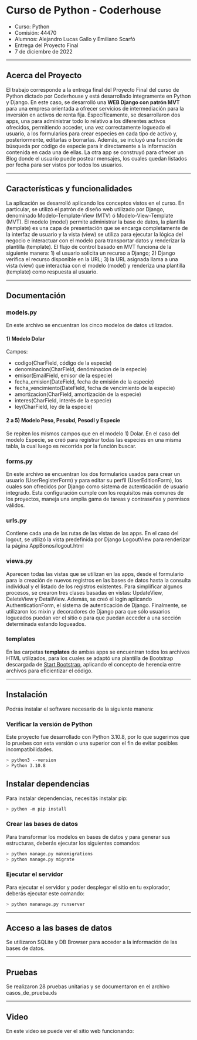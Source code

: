 # Curso de Python - Coderhouse

- Curso: Python
- Comisión: 44470
- Alumnos: Alejandro Lucas Gallo y Emiliano Scarfó
- Entrega del Proyecto Final
- 7 de diciembre de 2022

--------------------------------------------------------------------------------------------------

## Acerca del Proyecto

El trabajo corresponde a la entrega final del Proyecto Final del curso de Python dictado por Coderhouse y está desarrollado íntegramente en Python y Django. En este caso, se desarrolló una **WEB Django con patrón MVT** para una empresa orientada a ofrecer servicios de intermediación para la inversión en activos de renta fija. Específicamente, se desarrollaron dos apps, una para administrar todo lo relativo a los diferentes activos ofrecidos, permitiendo acceder, una vez correctamente logueado el usuario, a los formularios para crear especies en cada tipo de activo y, posteriormente, editarlas o borrarlas. Además, se incluyó una función de búsqueda por código de especie para ir directamente a la información contenida en cada una de ellas. La otra app se construyó para ofrecer un Blog donde el usuario puede postear mensajes, los cuales quedan listados por fecha para ser vistos por todos los usuarios.

--------------------------------------------------------------------------------------------------

## Características y funcionalidades

La aplicación se desarrolló aplicando los conceptos vistos en el curso. En particular, se utilizó el patrón de diseño web utilizado por Django, denominado Modelo-Template-View (MTV) ó Modelo-View-Template (MVT). El modelo (model) permite administrar la base de datos, la plantilla (template) es una capa de presentación que se encarga completamente de la interfaz de usuario y la vista (view) se utiliza para ejecutar la lógica del negocio e interactuar con el modelo para transportar datos y renderizar la plantilla (template). El flujo de control basado en MVT funciona de la siguiente manera: 1) el usuario solicita un recurso a Django; 2) Django verifica el recurso disponible en la URL; 3) la URL asignada llama a una vista (view) que interactúa con el modelo (model) y renderiza una plantilla (template) como respuesta al usuario.

--------------------------------------------------------------------------------------------------

## Documentación

### models.py

En este archivo se encuentran los cinco modelos de datos utilizados.

#### 1) Modelo Dolar

Campos:

- codigo(CharField, código de la especie)
- denominacion(CharField, denóminacion de la especie)
- emisor(EmailField, emisor de la especie)
- fecha_emision(DateField, fecha de emisión de la especie)
- fecha_vencimiento(DateField, fecha de vencimiento de la especie)
- amortizacion(CharField, amortización de la especie)
- interes(CharField, interés de la especie)
- ley(CharField, ley de la especie)

#### 2 a 5) Modelo Peso, Pesobd, Pesodl y Especie

Se repiten los mismos campos que en el modelo 1) Dolar. En el caso del modelo Especie, se creó para registrar todas las especies en una misma tabla, la cual luego es recorrida por la función buscar.

### forms.py

En este archivo se encuentran los dos formularios usados para crear un usuario (UserRegisterForm) y para editar su perfil (UserEditionForm), los cuales son ofrecidos por Django como sistema de autenticación de usuario integrado. Esta configuración cumple con los requisitos más comunes de los proyectos, maneja una amplia gama de tareas y contraseñas y permisos válidos.

### urls.py

Contiene cada una de las rutas de las vistas de las apps. En el caso del logout, se utilizó la vista predefinida por Django LogoutView para renderizar la página AppBonos/logout.html

### views.py

Aparecen todas las vistas que se utilizan en las apps, desde el formulario para la creación de nuevos registros en las bases de datos hasta la consulta individual y el listado de los registros existentes. Para simplificar algunos procesos, se crearon tres clases basadas en vistas: UpdateView, DeleteView y DetailView. Además, se creó el login aplicando AuthenticationForm, el sistema de autenticación de Django. Finalmente, se utilizaron los mixin y decoradores de Django para que sólo usuarios logueados puedan ver el sitio o para que puedan acceder a una sección determinada estando logueados.

### templates

En las carpetas **templates** de ambas apps se encuentran todos los archivos HTML utilizados, para los cuales se adaptó una plantilla de Bootstrap descargada de [Start Bootstrap](https://startbootstrap.com/), aplicando el concepto de herencia entre archivos para eficientizar el código.

--------------------------------------------------------------------------------------------------

## Instalación

Podrás instalar el software necesario de la siguiente manera:

### Verificar la versión de Python

Este proyecto fue desarrollado con Python 3.10.8, por lo que sugerimos que lo pruebes con esta versión o una superior con el fin de  evitar posibles incompatibilidades.

```bash
> python3 --version
> Python 3.10.8
```

## Instalar dependencias

Para instalar dependencias, necesitás instalar pip:

```bash
> python -m pip install
```

### Crear las bases de datos

Para transformar los modelos en bases de datos y para generar sus estructuras, deberás ejecutar los siguientes comandos:

```bash
> python manage.py makemigrations
> python manage.py migrate
```

### Ejecutar el servidor

Para ejecutar el servidor y poder desplegar el sitio en tu explorador, deberás ejecutar este comando:

```bash
> python mananage.py runserver
```

--------------------------------------------------------------------------------------------------

## Acceso a las bases de datos

Se utilizaron SQLite y DB Browser para acceder a la información de las bases de datos.

--------------------------------------------------------------------------------------------------

## Pruebas

Se realizaron 28 pruebas unitarias y se documentaron en el archivo casos_de_prueba.xls

--------------------------------------------------------------------------------------------------

## Video

En este video se puede ver el sitio web funcionando:
